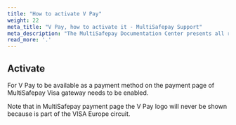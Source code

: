 ```yaml
---
title: "How to activate V Pay"
weight: 22
meta_title: "V Pay, how to activate it - MultiSafepay Support"
meta_description: "The MultiSafepay Documentation Center presents all relevant information about our Plugins and API. You can also find support pages for Payment Methods, Tools and General Questions as well as the contact details of our Support and Integration Teams."
read_more: '.'
---
```

## Activate

For V Pay to be available as a payment method on the payment page of MultiSafepay Visa gateway needs to be enabled.

Note that in MultiSafepay payment page the V Pay logo will never be shown because is part of the VISA Europe circuit.
